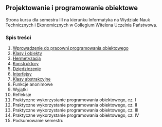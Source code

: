 ## Projektowanie i programowanie obiektowe
Strona kursu dla semestru III na kierunku Informatyka na Wydziale Nauk Technicznych i Ekonomicznych w Collegium Witelona Uczelnia Państwowa.

### Spis treści
1. [Wprowadzenie do pracowni programowania obiektowego](./classes/lab01.md)
1. [Klasy i obiekty](./classes/lab02.md)
1. [Hermetyzacja](./classes/lab03.md)
1. [Konstruktory](./classes/lab04.md)
1. [Dziedziczenie](./classes/lab05.md)
1. [Interfejsy](./classes/lab06.md)
1. [Klasy abstrakcyjne](./classes/lab07.md)
1. Funkcje anonimowe
1. Wyjątki
1. Refleksje
1. Praktyczne wykorzystanie programowania obiektowego, cz. I
1. Praktyczne wykorzystanie programowania obiektowego, cz. II
1. Praktyczne wykorzystanie programowania obiektowego, cz. III
1. Praktyczne wykorzystanie programowania obiektowego, cz. IV
1. Podsumowanie semestru
